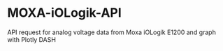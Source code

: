 # MOXA-iOLogik-API
 API request for analog voltage data from Moxa iOLogik E1200 and graph with Plotly DASH
